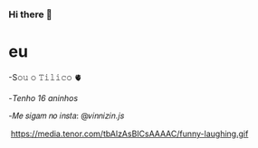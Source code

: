 ### Hi there 👋
# eu
-S𝚘𝚞 𝚘 𝚃𝚒𝚕𝚒𝚌𝚘 🫀


-*Tenho 16 aninhos*


-𝑀𝑒 𝑠𝑖𝑔𝑎𝑚 𝑛𝑜 𝑖𝑛𝑠𝑡𝑎: @𝑣𝑖𝑛𝑛𝑖𝑧𝑖𝑛.𝑗𝑠


![]()
https://media.tenor.com/tbAlzAsBICsAAAAC/funny-laughing.gif

<!--
**viniciuspaz37/viniciuspaz37** is a ✨ _special_ ✨ repository because its `README.md` (this file) appears on your GitHub profile.

Here are some ideas to get you started:

- 🔭 I’m currently working on ...
- 🌱 I’m currently learning ...
- 👯 I’m looking to collaborate on ...
- 🤔 I’m looking for help with ...
- 💬 Ask me about ...
- 📫 How to reach me: ...
- 😄 Pronouns: ...
- ⚡ Fun fact: ...
-->
